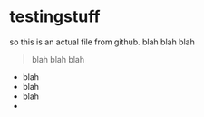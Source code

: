 # testingstuff

so this is an actual file from github. blah blah blah

> blah blah blah

+ blah
+ blah
+ blah
+ 
